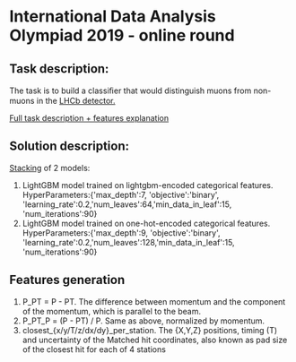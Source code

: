# International Data Analysis Olympiad 2019 - online round

## Task description:
The task is to build a classiﬁer that would distinguish muons from non-muons in the [LHCb detector.](https://en.wikipedia.org/wiki/LHCb_experiment)

[Full task description + features explanation](https://docs.google.com/document/d/1d42hY3iGHB-Ncv4WySPCFKwPrXWLRL7z-ZKqBRV6yLw/edit?usp=sharing)

## Solution description:
[Stacking](https://www.geeksforgeeks.org/stacking-in-machine-learning/) of 2  models:
1. LightGBM model trained on lightgbm-encoded categorical features.
HyperParameters:{'max_depth':7, 'objective':'binary', 'learning_rate':0.2,'num_leaves':64,'min_data_in_leaf':15, 'num_iterations':90}
2. LightGBM model trained on one-hot-encoded categorical features.
HyperParameters:{'max_depth':9, 'objective':'binary', 'learning_rate':0.2,'num_leaves':128,'min_data_in_leaf':15, 'num_iterations':90}

## Features generation
1. P_PT = P - PT. The difference between momentum and the component of the momentum, which is parallel to the beam.
2. P_PT_P = (P - PT) / P. Same as above, normalized by momentum.
3. closest_{x/y/T/z/dx/dy}_per_station. The {X,Y,Z} positions, timing (T) and uncertainty of the Matched hit coordinates, also known as pad size of the closest hit for each of 4 stations